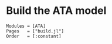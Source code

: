 # Build the ATA model

```@autodocs
Modules = [ATA]
Pages   = ["build.jl"]
Order   = [:constant]
```